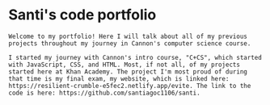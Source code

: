 # Santi's code portfolio

    Welcome to my portfolio! Here I will talk about all of my previous projects throughout my journey in Cannon's computer science course.

    I started my journey with Cannon's intro course, "C+CS", which started with JavaScript, CSS, and HTML. Most, if not all, of my projects started here at Khan Academy. The project I'm most proud of during that time is my final exam, my website, which is linked here: https://resilient-crumble-e5fec2.netlify.app/evite. The link to the code is here: https://github.com/santiagoc1106/santi.
